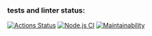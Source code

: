 ### tests and linter status:
[![Actions Status](https://github.com/pershin-daniil/frontend-project-11/workflows/hexlet-check/badge.svg)](https://github.com/pershin-daniil/frontend-project-11/actions)
[![Node.js CI](https://github.com/pershin-daniil/frontend-project-11/actions/workflows/nodejs.yml/badge.svg?branch=main)](https://github.com/pershin-daniil/frontend-project-11/actions/workflows/nodejs.yml)
[![Maintainability](https://api.codeclimate.com/v1/badges/b63230fa7c0dd74565dc/maintainability)](https://codeclimate.com/github/pershin-daniil/frontend-project-11/maintainability)
